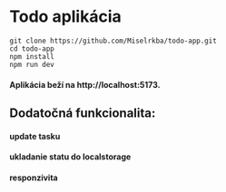# Todo aplikácia
    git clone https://github.com/Miselrkba/todo-app.git
    cd todo-app
    npm install
    npm run dev

#### Aplikácia beží na http://localhost:5173.


## Dodatočná funkcionalita:
#### update tasku
#### ukladanie statu do localstorage
#### responzivita
    